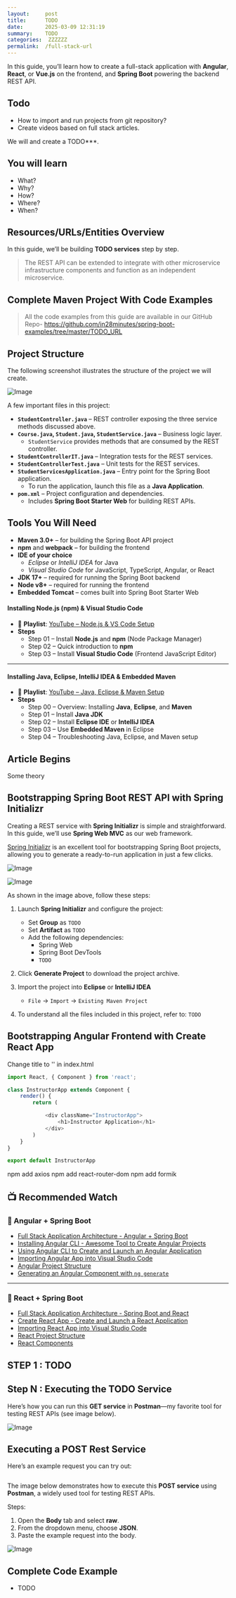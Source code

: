 ```yaml
---
layout:     post
title:      TODO
date:       2025-03-09 12:31:19
summary:    TODO
categories:  ZZZZZZ
permalink:  /full-stack-url
---
```


In this guide, you’ll learn how to create a full-stack application with **Angular**, **React**, or **Vue.js** on the frontend, and **Spring Boot** powering the backend REST API.

## Todo
- How to import and run projects from git repository?
- Create videos based on full stack articles.

We will and create a TODO***. 
 
## You will learn

- What?
- Why?
- How?
- Where?
- When?

## Resources/URLs/Entities Overview

In this guide, we’ll be building **TODO services** step by step.

> The REST API can be extended to integrate with other microservice infrastructure components and function as an independent microservice.


## Complete Maven Project With Code Examples

> All the code examples from this guide are available in our GitHub Repo- https://github.com/in28minutes/spring-boot-examples/tree/master/TODO_URL


## Project Structure

The following screenshot illustrates the structure of the project we will create.

![Image](/images/SpringBootRestService-ProjectStructure.png "Spring Boot Rest Service - Project Structure") 

A few important files in this project:

- **`StudentController.java`** – REST controller exposing the three service methods discussed above.
- **`Course.java`, `Student.java`, `StudentService.java`** – Business logic layer.
    - `StudentService` provides methods that are consumed by the REST controller.
- **`StudentControllerIT.java`** – Integration tests for the REST services.
- **`StudentControllerTest.java`** – Unit tests for the REST services.
- **`StudentServicesApplication.java`** – Entry point for the Spring Boot application.
    - To run the application, launch this file as a **Java Application**.
- **`pom.xml`** – Project configuration and dependencies.
    - Includes **Spring Boot Starter Web** for building REST APIs.


## Tools You Will Need

- **Maven 3.0+** – for building the Spring Boot API project
- **npm** and **webpack** – for building the frontend
- **IDE of your choice**
    - *Eclipse* or *IntelliJ IDEA* for Java
    - *Visual Studio Code* for JavaScript, TypeScript, Angular, or React
- **JDK 17+** – required for running the Spring Boot backend
- **Node v8+** – required for running the frontend
- **Embedded Tomcat** – comes built into Spring Boot Starter Web

#### Installing Node.js (npm) & Visual Studio Code

- 🎥 **Playlist**: [YouTube – Node.js & VS Code Setup](https://www.youtube.com/playlist?list=PLBBog2r6uMCQN4X3Aa_jM9qVjgMCHMWx6)
- **Steps**
    - Step 01 – Install **Node.js** and **npm** (Node Package Manager)
    - Step 02 – Quick introduction to **npm**
    - Step 03 – Install **Visual Studio Code** (Frontend JavaScript Editor)

---

#### Installing Java, Eclipse, IntelliJ IDEA & Embedded Maven

- 🎥 **Playlist**: [YouTube – Java, Eclipse & Maven Setup](https://www.youtube.com/playlist?list=PLBBog2r6uMCSmMVTW_QmDLyASBvovyAO3)
- **Steps**
    - Step 00 – Overview: Installing **Java**, **Eclipse**, and **Maven**
    - Step 01 – Install **Java JDK**
    - Step 02 – Install **Eclipse IDE** or **IntelliJ IDEA**
    - Step 03 – Use **Embedded Maven** in Eclipse
    - Step 04 – Troubleshooting Java, Eclipse, and Maven setup


## Article Begins
Some theory

## Bootstrapping Spring Boot REST API with Spring Initializr

Creating a REST service with **Spring Initializr** is simple and straightforward.  
In this guide, we’ll use **Spring Web MVC** as our web framework.

[Spring Initializr](http://start.spring.io/) is an excellent tool for bootstrapping Spring Boot projects, allowing you to generate a ready-to-run application in just a few clicks.


![Image](/images/Spring-Initializr-Web.png "Web, Actuator and Developer Tools")   

![Image](/images/Spring-Initializr-Web-JPA.png "Web, JPA, Hibernate and Developer Tools")

As shown in the image above, follow these steps:

1. Launch **Spring Initializr** and configure the project:
    - Set **Group** as `TODO`
    - Set **Artifact** as `TODO`
    - Add the following dependencies:
        - Spring Web
        - Spring Boot DevTools
        - `TODO`

2. Click **Generate Project** to download the project archive.

3. Import the project into **Eclipse** or **IntelliJ IDEA**
    - `File` → `Import` → `Existing Maven Project`

4. To understand all the files included in this project, refer to: `TODO`


## Bootstrapping Angular Frontend with Create React App

Change title to '<title>My Full Stack Application with Spring Boot and React</title>' in index.html

```typescript
import React, { Component } from 'react';

class InstructorApp extends Component {
    render() {
        return (

            <div className="InstructorApp">
                <h1>Instructor Application</h1>
            </div>
        )
    }
}

export default InstructorApp
```

npm add axios
npm add react-router-dom
npm add formik

## 📺 Recommended Watch

### 🔹 Angular + Spring Boot
- [Full Stack Application Architecture - Angular + Spring Boot](https://youtu.be/7ZsHQNlkF2g)
- [Installing Angular CLI - Awesome Tool to Create Angular Projects](https://youtu.be/e9JhAwtW9Hk)
- [Using Angular CLI to Create and Launch an Angular Application](https://youtu.be/0PlPY0wlNaw)
- [Importing Angular App into Visual Studio Code](https://youtu.be/rMZNsb685r4)
- [Angular Project Structure](https://youtu.be/ZOq9S8nSCF0)
- [Generating an Angular Component with `ng generate`](https://youtu.be/8YC-4u3jm94)

---

### 🔹 React + Spring Boot
- [Full Stack Application Architecture - Spring Boot and React](https://youtu.be/TTWH_Q7uSlY)
- [Create React App - Create and Launch a React Application](https://youtu.be/PR1pXhesetg)
- [Importing React App into Visual Studio Code](https://youtu.be/Cw-bSD6Q8xI)
- [React Project Structure](https://youtu.be/wI5G8FNFrto)
- [React Components](https://youtu.be/OmwcVGZWM98)



## STEP 1 : TODO


## Step N : Executing the TODO Service 

Here’s how you can run this **GET service** in **Postman**—my favorite tool for testing REST APIs (see image below).

![Image](/images/ExecutingGetRestServiceUsingPostman.png "Executing Rest Service From Postman")   

## Executing a POST Rest Service

Here’s an example request you can try out: 

```json
```

The image below demonstrates how to execute this **POST service** using **Postman**, a widely used tool for testing REST APIs.

Steps:
1. Open the **Body** tab and select **raw**.
2. From the dropdown menu, choose **JSON**.
3. Paste the example request into the body.

![Image](/images/ExecutingPostRestServiceUsingPostman.png "Executing Post Rest Service From Postman")   


## Complete Code Example
- TODO
